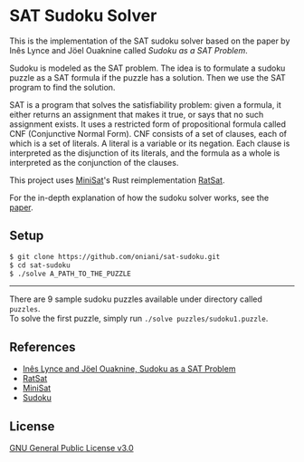 # SAT Sudoku Solver

This is the implementation of the SAT sudoku solver based on the paper by Inês
Lynce and Jöel Ouaknine called _Sudoku as a SAT Problem_.

Sudoku is modeled as the SAT problem. The idea is to formulate a sudoku puzzle
as a SAT formula if the puzzle has a solution. Then we use the SAT program to
find the solution.

SAT is a program that solves the satisfiability problem: given a formula, it
either returns an assignment that makes it true, or says that no such
assignment exists. It uses a restricted form of propositional formula called
CNF (Conjunctive Normal Form). CNF consists of a set of clauses, each of which
is a set of literals. A literal is a variable or its negation. Each clause is
interpreted as the disjunction of its literals, and the formula as a whole is
interpreted as the conjunction of the clauses.

This project uses [MiniSat](http://minisat.se/)'s Rust reimplementation
[RatSat](https://github.com/qnighy/ratsat).

For the in-depth explanation of how the sudoku solver works, see the
[paper](paper.pdf).

## Setup

```sh
$ git clone https://github.com/oniani/sat-sudoku.git
$ cd sat-sudoku
$ ./solve A_PATH_TO_THE_PUZZLE
```

---

There are 9 sample sudoku puzzles available under directory called `puzzles`.  
To solve the first puzzle, simply run `./solve puzzles/sudoku1.puzzle`.

## References

- [Inês Lynce and Jöel Ouaknine, Sudoku as a SAT Problem](paper.pdf)
- [RatSat](https://github.com/qnighy/ratsat)
- [MiniSat](http://minisat.se/)
- [Sudoku](https://en.wikipedia.org/wiki/Sudoku)

## License

[GNU General Public License v3.0](LICENSE)
